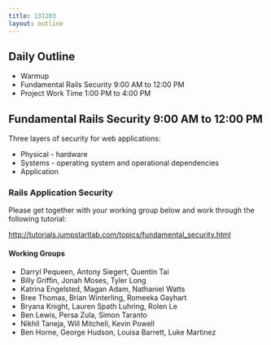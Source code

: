 ```yaml
---
title: 131203
layout: outline
---
```


## Daily Outline

* Warmup
* Fundamental Rails Security 9:00 AM to 12:00 PM
* Project Work Time 1:00 PM to 4:00 PM 

## Fundamental Rails Security 9:00 AM to 12:00 PM 

Three layers of security for web applications:

* Physical - hardware
* Systems - operating system and operational dependencies
* Application

### Rails Application Security

Please get together with your working group below and work through the following tutorial:

http://tutorials.jumpstartlab.com/topics/fundamental_security.html

#### Working Groups

* Darryl Pequeen, Antony Siegert, Quentin Tai
* Billy Griffin, Jonah Moses, Tyler Long
* Katrina Engelsted, Magan Adam, Nathaniel Watts
* Bree Thomas, Brian Winterling, Romeeka Gayhart
* Bryana Knight, Lauren Spath Luhring, Rolen Le
* Ben Lewis, Persa Zula, Simon Taranto
* Nikhil Taneja, Will Mitchell, Kevin Powell
* Ben Horne, George Hudson, Louisa Barrett, Luke Martinez 
